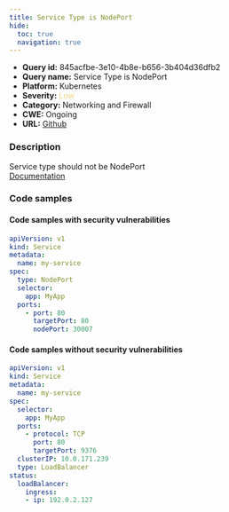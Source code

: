 ```yaml
---
title: Service Type is NodePort
hide:
  toc: true
  navigation: true
---
```


<style>
  .highlight .hll {
    background-color: #ff171742;
  }
  .md-content {
    max-width: 1100px;
    margin: 0 auto;
  }
</style>

-   **Query id:** 845acfbe-3e10-4b8e-b656-3b404d36dfb2
-   **Query name:** Service Type is NodePort
-   **Platform:** Kubernetes
-   **Severity:** <span style="color:#edd57e">Low</span>
-   **Category:** Networking and Firewall
-   **CWE:** Ongoing
-   **URL:** [Github](https://github.com/Checkmarx/kics/tree/master/assets/queries/k8s/service_type_is_nodeport)

### Description
Service type should not be NodePort<br>
[Documentation](https://kubernetes.io/docs/concepts/services-networking/service/)

### Code samples
#### Code samples with security vulnerabilities
```yaml title="Positive test num. 1 - yaml file" hl_lines="6"
apiVersion: v1
kind: Service
metadata:
  name: my-service
spec:
  type: NodePort
  selector:
    app: MyApp
  ports:
    - port: 80
      targetPort: 80
      nodePort: 30007
```


#### Code samples without security vulnerabilities
```yaml title="Negative test num. 1 - yaml file"
apiVersion: v1
kind: Service
metadata:
  name: my-service
spec:
  selector:
    app: MyApp
  ports:
    - protocol: TCP
      port: 80
      targetPort: 9376
  clusterIP: 10.0.171.239
  type: LoadBalancer
status:
  loadBalancer:
    ingress:
    - ip: 192.0.2.127
```
